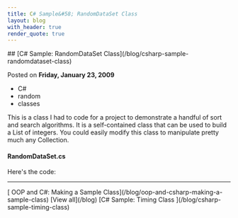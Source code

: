 ```yaml
---
title: C# Sample&#58; RandomDataSet Class
layout: blog
with_header: true
render_quote: true
---
```


<div class="post-title" markdown="1">
## [C# Sample: RandomDataSet Class](/blog/csharp-sample-randomdataset-class)

Posted on **Friday, January 23, 2009**
</div>

<ul class="post-tags-list">
<li><span class="badge badge-success p-2">C#</span></li>
<li><span class="badge badge-success p-2">random</span></li>
<li><span class="badge badge-success p-2">classes</span></li>
</ul>

This is a class I had to code for a project to demonstrate a handful of sort and search algorithms. It is a self-contained class that can be used to build a List of integers. You could easily modify this class to manipulate pretty much any Collection.

#### RandomDataSet.cs

Here's the code:

<script type="text/javascript" src="https://gist.github.com/tiesont/4748537.js"></script>

---

<div class="blog-pager" markdown="1">
[<i class="fas fa-chevron-left"></i> OOP and C#: Making a Sample Class](/blog/oop-and-csharp-making-a-sample-class)
[View all](/blog)
[C# Sample: Timing Class <i class="fas fa-chevron-right"></i>](/blog/csharp-sample-timing-class)
</div>

